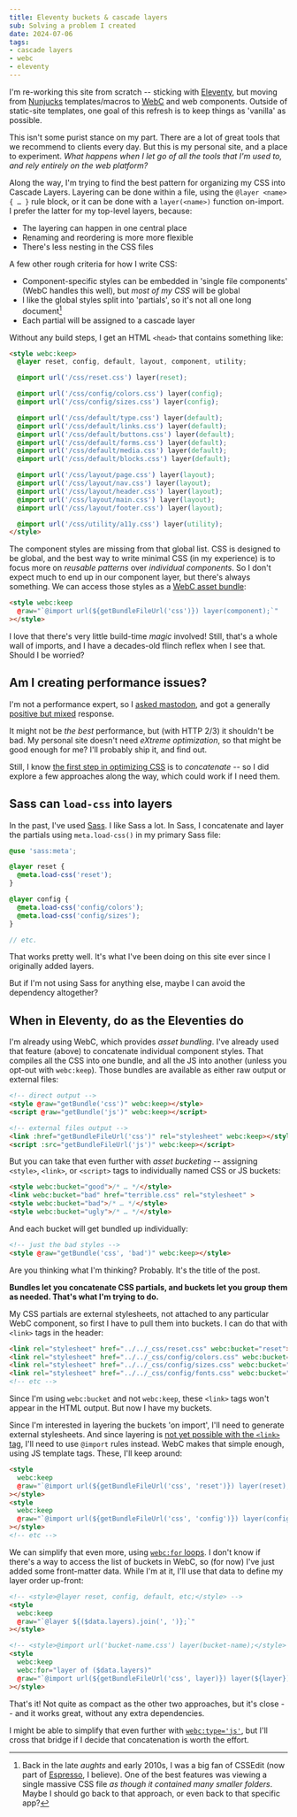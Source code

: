 ```yaml
---
title: Eleventy buckets & cascade layers
sub: Solving a problem I created
date: 2024-07-06
tags:
- cascade layers
- webc
- eleventy
---
```


I'm re-working this site from scratch --
sticking with [Eleventy](https://www.11ty.dev/),
but moving from
[Nunjucks](https://www.11ty.dev/docs/languages/nunjucks/) templates/macros
to [WebC](https://www.11ty.dev/docs/languages/webc/)
and web components.
Outside of static-site templates,
one goal of this refresh
is to keep things as 'vanilla' as possible.

This isn't some purist stance on my part.
There are a lot of great tools
that we recommend to clients every day.
But this is my personal site,
and a place to experiment.
_What happens when I let go
of all the tools that I'm used to,
and rely entirely on the web platform?_

Along the way,
I'm trying to find the best pattern
for organizing my CSS into Cascade Layers.
Layering can be done within a file,
using the `@layer <name> { … }` rule block,
or it can be done with a `layer(<name>)` function
on-import.
I prefer the latter
for my top-level layers, because:

- The layering can happen in one central place
- Renaming and reordering is more more flexible
- There's less nesting in the CSS files

A few other rough criteria
for how I write CSS:

- Component-specific styles
  can be embedded in
  'single file components' (WebC handles this well),
  but _most of my CSS_ will be global
- I like the global styles split into 'partials',
  so it's not all one long document[^css-edit]
- Each partial will be assigned
  to a cascade layer

[^css-edit]: Back in the late _aughts_
and early 2010s,
I was a big fan of CSSEdit
(now part of [Espresso](https://espressoapp.com), I believe).
One of the best features was viewing
a single massive CSS file
_as though it contained many smaller folders_.
Maybe I should go back to that approach,
or even back to that specific app?

Without any build steps,
I get an HTML `<head>`
that contains something like:

```html
<style webc:keep>
  @layer reset, config, default, layout, component, utility;

  @import url('/css/reset.css') layer(reset);

  @import url('/css/config/colors.css') layer(config);
  @import url('/css/config/sizes.css') layer(config);

  @import url('/css/default/type.css') layer(default);
  @import url('/css/default/links.css') layer(default);
  @import url('/css/default/buttons.css') layer(default);
  @import url('/css/default/forms.css') layer(default);
  @import url('/css/default/media.css') layer(default);
  @import url('/css/default/blocks.css') layer(default);

  @import url('/css/layout/page.css') layer(layout);
  @import url('/css/layout/nav.css') layer(layout);
  @import url('/css/layout/header.css') layer(layout);
  @import url('/css/layout/main.css') layer(layout);
  @import url('/css/layout/footer.css') layer(layout);

  @import url('/css/utility/a11y.css') layer(utility);
</style>
```

The component styles are missing from that global list.
CSS is designed to be global,
and the best way to write minimal CSS
(in my experience)
is to focus more on _reusable patterns_
over _individual components_.
So I don't expect much to end up
in our component layer,
but there's always something.
We can access those styles
as a [WebC asset bundle](https://www.11ty.dev/docs/languages/webc/#asset-bundling):

```html
<style webc:keep
  @raw="`@import url(${getBundleFileUrl('css')}) layer(component);`"
></style>
```

I love that there's
very little build-time _magic_ involved!
Still, that's a whole wall of imports,
and I have a decades-old flinch reflex
when I see that.
Should I be worried?

## Am I creating performance issues?

I'm not a performance expert,
so I [asked mastodon](https://front-end.social/@mia/112741641485635928),
and got a generally
[positive but mixed](https://gomakethings.com/modular-css-and-different-ways-to-structure-your-stylesheets/)
response.

It might not be _the best_ performance,
but (with HTTP 2/3) it shouldn't be bad.
My personal site doesn't need
_eXtreme optimization_,
so that might be good enough for me?
I'll probably ship it,
and find out.

Still,
I know
[the first step in optimizing CSS](https://csswizardry.com/2023/10/the-three-c-concatenate-compress-cache/)
is to _concatenate_ --
so I did explore a few approaches
along the way,
which could work if I need them.

## Sass can `load-css` into layers

In the past, I've used [Sass](https://sass-lang.com).
I like Sass a lot.
In Sass,
I concatenate and layer the partials
using `meta.load-css()`
in my primary Sass file:

```scss
@use 'sass:meta';

@layer reset {
  @meta.load-css('reset');
}

@layer config {
  @meta.load-css('config/colors');
  @meta.load-css('config/sizes');
}

// etc.
```

That works pretty well.
It's what I've been doing on this site
ever since I originally added layers.

But if I'm not using Sass for anything else,
maybe I can avoid the dependency altogether?

## When in Eleventy, do as the Eleventies do

I'm already using WebC,
which provides _asset bundling_.
I've already used that feature (above)
to concatenate individual component styles.
That compiles all the CSS
into one bundle,
and all the JS into another
(unless you opt-out with `webc:keep`).
Those bundles are available
as either raw output
or external files:

```html
<!-- direct output -->
<style @raw="getBundle('css')" webc:keep></style>
<script @raw="getBundle('js')" webc:keep></script>

<!-- external files output -->
<link :href="getBundleFileUrl('css')" rel="stylesheet" webc:keep></style>
<script :src="getBundleFileUrl('js')" webc:keep></script>
```

But you can take that even further
with _asset bucketing_ --
assigning `<style>`, `<link>`, or `<script>` tags
to individually named CSS or JS buckets:

```html
<style webc:bucket="good">/* … */</style>
<link webc:bucket="bad" href="terrible.css" rel="stylesheet" >
<style webc:bucket="bad">/* … */</style>
<style webc:bucket="ugly">/* … */</style>
```

And each bucket will get bundled up individually:

```html
<!-- just the bad styles -->
<style @raw="getBundle('css', 'bad')" webc:keep></style>
```

Are you thinking what I'm thinking?
Probably. It's the title of the post.

**Bundles let you concatenate CSS partials,
and buckets let you group them as needed.
That's what I'm trying to do.**

My CSS partials are external stylesheets,
not attached to any particular WebC component,
so first I have to pull them into buckets.
I can do that with `<link>` tags in the header:

```html
<link rel="stylesheet" href="../../_css/reset.css" webc:bucket="reset">
<link rel="stylesheet" href="../../_css/config/colors.css" webc:bucket="config">
<link rel="stylesheet" href="../../_css/config/sizes.css" webc:bucket="config">
<link rel="stylesheet" href="../../_css/config/fonts.css" webc:bucket="config">
<!-- etc -->
```

Since I'm using `webc:bucket` and not `webc:keep`,
these `<link>` tags won't appear in the HTML output.
But now I have my buckets.

Since I'm interested in layering the buckets 'on import',
I'll need to generate external stylesheets.
And since layering is
[not yet possible with the `<link>` tag](https://css.oddbird.net/layers/link-layer/),
I'll need to use `@import` rules instead.
WebC makes that simple enough,
using JS template tags.
These, I'll keep around:

```html
<style
  webc:keep
  @raw="`@import url(${getBundleFileUrl('css', 'reset')}) layer(reset);`"
></style>
<style
  webc:keep
  @raw="`@import url(${getBundleFileUrl('css', 'config')}) layer(config);`"
></style>
<!-- etc -->
```

We can simplify that even more,
using [`webc:for` loops](https://www.11ty.dev/docs/languages/webc/#webcfor-loops).
I don't know if there's a way
to access the list of buckets in WebC,
so (for now) I've just added some front-matter data.
While I'm at it,
I'll use that data to define my layer order up-front:

```html
<!-- <style>@layer reset, config, default, etc;</style> -->
<style
  webc:keep
  @raw="`@layer ${($data.layers).join(', ')};`"
></style>

<!-- <style>@import url('bucket-name.css') layer(bucket-name);</style> -->
<style
  webc:keep
  webc:for="layer of ($data.layers)"
  @raw="`@import url(${getBundleFileUrl('css', layer)}) layer(${layer});`"
></style>
```

That's it!
Not quite as compact
as the other two approaches,
but it's close --
and it works great,
without any extra dependencies.

I might be able to simplify that even further
with [`webc:type='js'`](https://www.11ty.dev/docs/languages/webc/#using-javascript-to-generate-content),
but I'll cross that bridge
if I decide that concatenation is
worth the effort.

